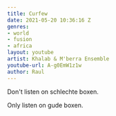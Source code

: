 ```yaml
---
title: Curfew
date: 2021-05-20 10:36:16 Z
genres:
- world
- fusion
- africa
layout: youtube
artist: Khalab & M'berra Ensemble
youtube-url: A-g0EmW1z1w
author: Raul
---
```


Don't listen on schlechte boxen.

Only listen on gude boxen. 
